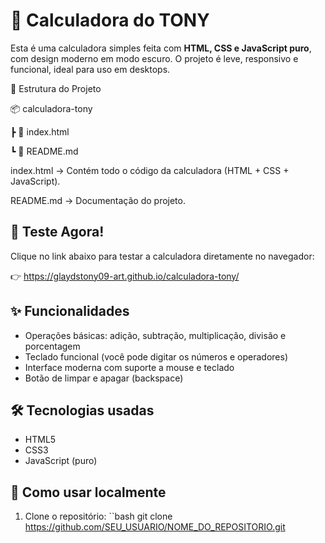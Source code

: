 # 🧮 Calculadora do TONY

Esta é uma calculadora simples feita com **HTML, CSS e JavaScript puro**, com design moderno em modo escuro. O projeto é leve, responsivo e funcional, ideal para uso em desktops.

📂 Estrutura do Projeto

📦 calculadora-tony

 ┣ 📜 index.html
 
 ┗ 📜 README.md
 
index.html → Contém todo o código da calculadora (HTML + CSS + JavaScript).

README.md → Documentação do projeto.

## 🚀 Teste Agora!

Clique no link abaixo para testar a calculadora diretamente no navegador:

👉 https://glaydstony09-art.github.io/calculadora-tony/

## ✨ Funcionalidades

- Operações básicas: adição, subtração, multiplicação, divisão e porcentagem
- Teclado funcional (você pode digitar os números e operadores)
- Interface moderna com suporte a mouse e teclado
- Botão de limpar e apagar (backspace)

## 🛠️ Tecnologias usadas

- HTML5
- CSS3
- JavaScript (puro)

## 📁 Como usar localmente

1. Clone o repositório:
   ``bash
   git clone https://github.com/SEU_USUARIO/NOME_DO_REPOSITORIO.git
